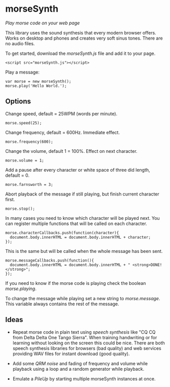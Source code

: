 morseSynth
==========

*Play morse code on your web page*

This library uses the sound synthesis that every modern browser offers. Works on desktop and phones and creates very soft sinus tones. There are no audio files.

To get started, download the *morseSynth.js* file and add it to your page.

    <script src="morseSynth.js"></script>

Play a message:

    var morse = new morseSynth();
    morse.play('Hello World.');


## Options

Change speed, default = 25WPM (words per minute).

    morse.speed(25);

Change frequency, default = 600Hz. Immediate effect.

    morse.frequency(600);

Change the volume, default 1 = 100%. Effect on next character.

    morse.volume = 1; 

Add a pause after every character or white space of three did length, default = 0.

    morse.farnsworth = 3;

Abort playback of the message if still playing, but finish current character first.

    morse.stop();

In many cases you need to know which character will be played next. You can register multiple functions that will be called on each character.

    morse.characterCallbacks.push(function(character){
      document.body.innerHTML = document.body.innerHTML + character;
    });

This is the same but will be called when the whole message has been sent.

    morse.messageCallbacks.push(function(){
      document.body.innerHTML = document.body.innerHTML + " <strong>DONE!</strong>";
    });

If you need to know if the morse code is playing check the boolean *morse.playing*.

To change the message while playing set a new string to *morse.message*. This variable always contains the rest of the message.

## Ideas

* Repeat morse code in plain text using *speech synthesis* like "CQ CQ from Delta Delta One Tango Sierra". When training handwriting or for learning without looking on the screen this could be nice. There are both speech synthesis libraries for browsers (bad quality) and web services providing WAV files for instant download (good quality).

* Add some *QRM noise* and fading of frequency and volume while playback using a loop and a random generator while playback.

* Emulate a *PileUp* by starting multiple morseSynth instances at once.

